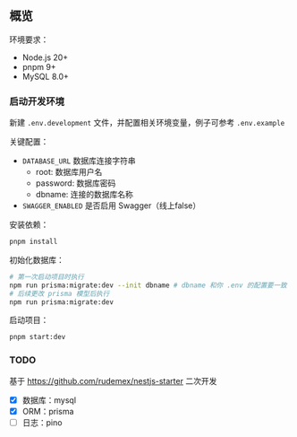 ## 概览

环境要求：

- Node.js 20+
- pnpm 9+
- MySQL 8.0+

### 启动开发环境

新建 `.env.development` 文件，并配置相关环境变量，例子可参考 `.env.example`

关键配置：

- `DATABASE_URL` 数据库连接字符串
  - root: 数据库用户名
  - password: 数据库密码
  - dbname: 连接的数据库名称
- `SWAGGER_ENABLED` 是否启用 Swagger（线上false）

安装依赖：

```sh
pnpm install
```

初始化数据库：

```sh
# 第一次启动项目时执行
npm run prisma:migrate:dev --init dbname # dbname 和你 .env 的配置要一致
# 后续更改 prisma 模型后执行
npm run prisma:migrate:dev
```

启动项目：

```sh
pnpm start:dev
```

### TODO

基于 https://github.com/rudemex/nestjs-starter 二次开发

- [x] 数据库：mysql
- [x] ORM：prisma
- [ ] 日志：pino
